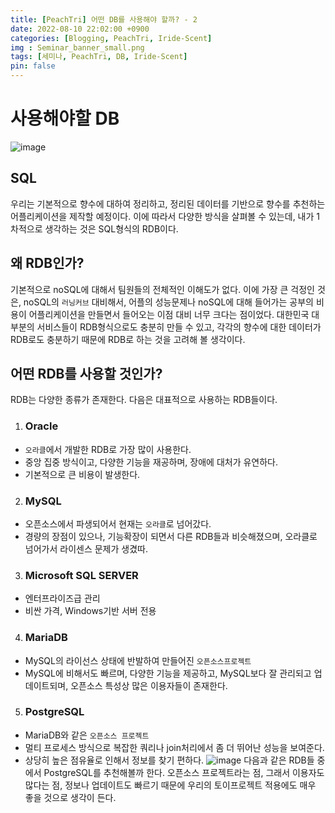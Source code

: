 ```yaml
---
title: [PeachTri] 어떤 DB를 사용해야 할까? - 2
date: 2022-08-10 22:02:00 +0900
categories: [Blogging, PeachTri, Iride-Scent]
img : Seminar_banner_small.png
tags: [세미나, PeachTri, DB, Iride-Scent]
pin: false
---
```

# 사용해야할 DB
![image](https://media.giphy.com/media/xT9C25UNTwfZuk85WP/giphy-downsized-large.gif)
## SQL
 우리는 기본적으로 향수에 대하여 정리하고, 정리된 데이터를 기반으로 향수를 추천하는 어플리케이션을 제작할 예정이다. 이에 따라서 다양한 방식을 살펴볼 수 있는데, 내가 1차적으로 생각하는 것은 SQL형식의 RDB이다.
## 왜 RDB인가?
 기본적으로 noSQL에 대해서 팀원들의 전체적인 이해도가 없다. 이에 가장 큰 걱정인 것은, noSQL의 `러닝커브` 대비해서, 어플의 성능문제나 noSQL에 대해 들어가는 공부의 비용이 어플리케이션을 만들면서 들어오는 이점 대비 너무 크다는 점이었다. 대한민국 대부분의 서비스들이 RDB형식으로도 충분히 만들 수 있고, 각각의 향수에 대한 데이터가 RDB로도 충분하기 때문에 RDB로 하는 것을 고려해 볼 생각이다.
## 어떤 RDB를 사용할 것인가?
 RDB는 다양한 종류가 존재한다. 다음은 대표적으로 사용하는 RDB들이다.
 1. ### Oracle
   - `오라클`에서 개발한 RDB로 가장 많이 사용한다.
   - 중앙 집중 방식이고, 다양한 기능을 재공하며, 장애에 대처가 유연하다.
   - 기본적으로 큰 비용이 발생한다.
 2. ### MySQL
   - 오픈소스에서 파생되어서 현재는 `오라클`로 넘어갔다.
   - 경량의 장점이 있으나, 기능확장이 되면서 다른 RDB들과 비슷해졌으며, 오라클로 넘어가서 라이센스 문제가 생겼따.
 3. ### Microsoft SQL SERVER
   - 엔터프라이즈급 관리
   - 비싼 가격, Windows기반 서버 전용
 4. ### MariaDB
   - MySQL의 라이선스 상태에 반발하여 만들어진 `오픈소스프로젝트`
   - MySQL에 비해서도 빠르며, 다양한 기능을 제공하고, MySQL보다 잘 관리되고 업데이트되며, 오픈소스 특성상 많은 이용자들이 존재한다.
 5. ### PostgreSQL
   - MariaDB와 같은 `오픈소스 프로젝트`
   - 멀티 프로세스 방식으로 복잡한 쿼리나 join처리에서 좀 더 뛰어난 성능을 보여준다.
   - 상당히 높은 점유율로 인해서 정보를 찾기 편하다.
![image](https://velog.velcdn.com/images/redforest/post/04241207-1bcc-4e1f-91db-f5c59f267c9e/image.png)
다음과 같은 RDB들 중에서 PostgreSQL를 추천해볼까 한다. 오픈소스 프로젝트라는 점, 그래서 이용자도 많다는 점, 정보나 업데이트도 빠르기 때문에 우리의 토이프로젝트 적용에도 매우 좋을 것으로 생각이 든다.